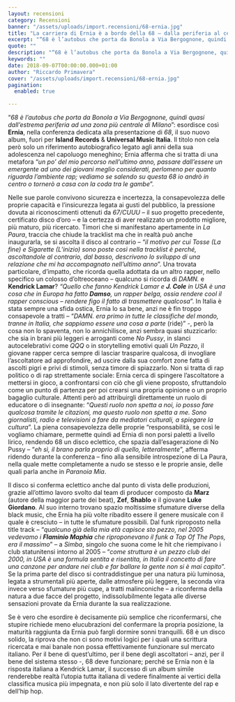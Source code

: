 ```yaml
---
layout: recensioni
category: Recensioni
banner: "/assets/uploads/import.recensioni/68-ernia.jpg"
title: "La carriera di Ernia è a bordo della 68 – dalla periferia al centro del rap italiano"
excerpt: "“68 è l’autobus che porta da Bonola a Via Bergognone, quindi quasi dall’estrema periferia ad una zona più centrale di Milano”: esordisce così Ernia, nella conferenza dedicata alla presentazione di 68, il suo nuovo album, fuori per Island Records & Universal Music Italia. Il titolo non cela però solo un riferimento autobiografico legato agli anni [&hellip"
quote: ""
description: "“68 è l’autobus che porta da Bonola a Via Bergognone, quindi quasi dall’estrema periferia ad una zona più centrale di Milano”: esordisce così Ernia, nella conferenza dedicata alla presentazione di 68, il suo nuovo album, fuori per Island Records & Universal Music Italia. Il titolo non cela però solo un riferimento autobiografico legato agli anni [&hellip"
keywords: ""
date: 2018-09-07T00:00:00.000+01:00
author: "Riccardo Primavera"
cover: "/assets/uploads/import.recensioni/68-ernia.jpg"
pagination:
  enabled: true

---
```


“_68 è l’autobus che porta da Bonola a Via Bergognone, quindi quasi dall’estrema periferia ad una zona più centrale di Milano_”: esordisce così **Ernia**, nella conferenza dedicata alla presentazione di _68_, il suo nuovo album, fuori per **Island Records** & **Universal Music Italia**. Il titolo non cela però solo un riferimento autobiografico legato agli anni della sua adolescenza nel capoluogo meneghino; Ernia afferma che si tratta di una metafora “_un po’ del mio percorso nell’ultimo anno, passare dall’essere un emergente ad uno dei giovani meglio considerati, perlomeno per quanto riguarda l’ambiente rap; vediamo se salendo su questa 68 io andrò in centro o tornerò a casa con la coda tra le gambe_”.

Nelle sue parole convivono sicurezza e incertezza, la consapevolezza delle proprie capacità e l’insicurezza legata ai gusti del pubblico, la pressione dovuta ai riconoscimenti ottenuti da _67/CUUU_ – il suo progetto precedente, certificato disco d’oro – e la certezza di aver realizzato un prodotto migliore, più maturo, più ricercato. Timori che si manifestano apertamente in _La Paura_, traccia che chiude la tracklist ma che in realtà può anche inaugurarla, se si ascolta il disco al contrario – “_il motivo per cui Tosse (La fine) e Sigarette (L’inizio) sono poste così nella tracklist è perché, ascoltandole al contrario, dal basso, descrivono lo sviluppo di una relazione che mi ha accompagnato nell’ultimo anno_”. Una trovata particolare, d’impatto, che ricorda quella adottata da un altro rapper, nello specifico un colosso d’oltreoceano – qualcuno si ricorda di _DAMN._ e **Kendrick Lamar**? _“Quello che fanno Kendrick Lamar e **J. Cole** in USA è una cosa che in Europa ha fatto **Damso**, un rapper belga, ossia rendere cool il rapper conscious – rendere figo il fatto di trasmettere qualcosa_”. In Italia è stata sempre una sfida ostica, Ernia lo sa bene, anzi ne è fin troppo consapevole a tratti – “_DAMN. era primo in tutte le classifiche del mondo, tranne in Italia, che sappiamo essere una cosa a parte_ (ride)” -, però la cosa non lo spaventa, non lo annichilisce, anzi sembra quasi stuzzicarlo: che sia in brani più leggeri e arroganti come _No Pussy_, in slanci autocelebrativi come _QQQ_ o in storytelling emotivi quali _Un Pazzo_, il giovane rapper cerca sempre di lasciar trasparire qualcosa, di invogliare l’ascoltatore ad approfondire, ad uscire dalla sua comfort zone fatta di ascolti pigri e privi di stimoli, senza timore di spiazzarlo. Non si tratta di rap politico o di rap strettamente sociale: Ernia cerca di spingere l’ascoltatore a mettersi in gioco, a confrontarsi con ciò che gli viene proposto, sfruttandolo come un punto di partenza per poi crearsi una propria opinione o un proprio bagaglio culturale. Attenti però ad attribuirgli direttamente un ruolo di educatore o di insegnante: “_Questi ruolo non spetta a noi, io posso fare qualcosa tramite le citazioni, ma questo ruolo non spetta a me. Sono giornalisti, radio e televisioni a fare da mediatori culturali, a spiegare la cultura_”. La piena consapevolezza delle proprie “responsabilità, se così le vogliamo chiamare, permette quindi ad Ernia di non porsi paletti a livello lirico, rendendo 68 un disco eclettico, che spazia dall’esagerazione di No Pussy – “_eh sì, il brano parla proprio di quello, letteralmente_”, afferma ridendo durante la conferenza – fino alla sensibile introspezione di La Paura, nella quale mette completamente a nudo se stesso e le proprie ansie, delle quali parla anche in _Paranoia Mia_.

Il disco si conferma eclettico anche dal punto di vista delle produzioni, grazie all’ottimo lavoro svolto dal team di producer composto da **Marz** (autore della maggior parte dei beat), **Zef**, **Shablo** e il giovane **Luke Giordano**. Al suo interno trovano spazio moltissime sfumature diverse della black music, che Ernia ha più volte ribadito essere il genere musicale con il quale è cresciuto – in tutte le sfumature possibili. Dal funk riproposto nella title track – “_qualcuno già della mia età capisce sto pezzo, nel 2005 vedevamo i **Flaminio Maphia** che riproponevano il funk a Top Of The Pops, era il massimo_” – a _Simba_, singolo che suona come le hit che riempivano i club statunitensi intorno al 2005 – “_come struttura è un pezzo club dei 2000, in USA è una formula sentita e risentita, in Italia il concetto di fare una canzone per andare nei club e far ballare la gente non si è mai capito_”. Se la prima parte del disco si contraddistingue per una natura più luminosa, legata a strumentali più aperte, dalle atmosfere più leggere, la seconda vira invece verso sfumature più cupe, a tratti malinconiche – a riconferma della natura a due facce del progetto, indissolubilmente legata alle diverse sensazioni provate da Ernia durante la sua realizzazione.

Se è vero che esordire è decisamente più semplice che riconfermarsi, che stupire richiede meno elucubrazioni del confermare la propria posizione, la maturità raggiunta da Ernia può fargli dormire sonni tranquilli. 68 è un disco solido, la riprova che non ci sono motivi logici per i quali una scrittura ricercata e mai banale non possa effettivamente funzionare sul mercato italiano. Per il bene di quest’ultimo, per il bene degli ascoltatori – anzi, per il bene del sistema stesso -, 68 deve funzionare; perché se Ernia non è la risposta italiana a Kendrick Lamar, il successo di un album simile renderebbe realtà l’utopia tutta italiana di vedere finalmente ai vertici della classifica musica più impegnata, e non più solo il lato divertente del rap e dell’hip hop.